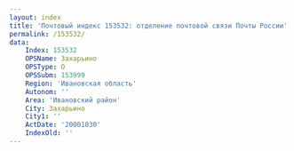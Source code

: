 ```yaml
---
layout: index
title: 'Почтовый индекс 153532: отделение почтовой связи Почты России'
permalink: /153532/
data:
    Index: 153532
    OPSName: Захарьино
    OPSType: О
    OPSSubm: 153999
    Region: 'Ивановская область'
    Autonom: ''
    Area: 'Ивановский район'
    City: Захарьино
    City1: ''
    ActDate: '20001030'
    IndexOld: ''
---
```

